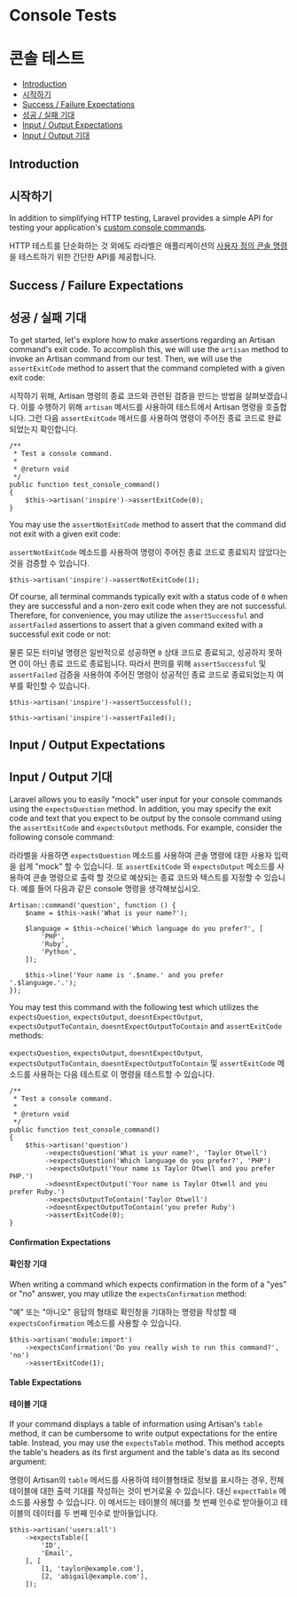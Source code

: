 # Console Tests
# 콘솔 테스트

- [Introduction](#introduction)
- [시작하기](#introduction)
- [Success / Failure Expectations](#success-failure-expectations)
- [성공 / 실패 기대](#success-failure-expectations)
- [Input / Output Expectations](#input-output-expectations)
- [Input / Output 기대](#input-output-expectations)

<a name="introduction"></a>
## Introduction
## 시작하기

In addition to simplifying HTTP testing, Laravel provides a simple API for testing your application's [custom console commands](/docs/{{version}}/artisan).

HTTP 테스트를 단순화하는 것 외에도 라라벨은 애플리케이션의 [사용자 정의 콘솔 명령](/docs/{{version}}/artisan)을 테스트하기 위한 간단한 API를 제공합니다.

<a name="success-failure-expectations"></a>
## Success / Failure Expectations
## 성공 / 실패 기대

To get started, let's explore how to make assertions regarding an Artisan command's exit code. To accomplish this, we will use the `artisan` method to invoke an Artisan command from our test. Then, we will use the `assertExitCode` method to assert that the command completed with a given exit code:

시작하기 위해, Artisan 명령의 종료 코드와 관련된 검증을 만드는 방법을 살펴보겠습니다. 이를 수행하기 위해 `artisan` 메서드를 사용하여 테스트에서 Artisan 명령을 호출합니다. 그런 다음 `assertExitCode` 메서드를 사용하여 명령이 주어진 종료 코드로 완료되었는지 확인합니다.

    /**
     * Test a console command.
     *
     * @return void
     */
    public function test_console_command()
    {
        $this->artisan('inspire')->assertExitCode(0);
    }

You may use the `assertNotExitCode` method to assert that the command did not exit with a given exit code:

`assertNotExitCode` 메소드를 사용하여 명령이 주어진 종료 코드로 종료되지 않았다는 것을 검증할 수 있습니다.

    $this->artisan('inspire')->assertNotExitCode(1);

Of course, all terminal commands typically exit with a status code of `0` when they are successful and a non-zero exit code when they are not successful. Therefore, for convenience, you may utilize the `assertSuccessful` and `assertFailed` assertions to assert that a given command exited with a successful exit code or not:

물론 모든 터미널 명령은 일반적으로 성공하면 `0` 상태 코드로 종료되고, 성공하지 못하면 0이 아닌 종료 코드로 종료됩니다. 따라서 편의를 위해 `assertSuccessful` 및 `assertFailed` 검증을 사용하여 주어진 명령이 성공적인 종료 코드로 종료되었는지 여부를 확인할 수 있습니다.

    $this->artisan('inspire')->assertSuccessful();

    $this->artisan('inspire')->assertFailed();

<a name="input-output-expectations"></a>
## Input / Output Expectations
## Input / Output 기대

Laravel allows you to easily "mock" user input for your console commands using the `expectsQuestion` method. In addition, you may specify the exit code and text that you expect to be output by the console command using the `assertExitCode` and `expectsOutput` methods. For example, consider the following console command:

라라벨을 사용하면 `expectsQuestion` 메소드를 사용하여 콘솔 명령에 대한 사용자 입력을 쉽게 "mock" 할 수 있습니다. 또 `assertExitCode` 와 `expectsOutput` 메소드를 사용하여 콘솔 명령으로 출력 할 것으로 예상되는 종료 코드와 텍스트를 지정할 수 있습니다. 예를 들어 다음과 같은 console 명령을 생각해보십시오.

    Artisan::command('question', function () {
        $name = $this->ask('What is your name?');

        $language = $this->choice('Which language do you prefer?', [
            'PHP',
            'Ruby',
            'Python',
        ]);

        $this->line('Your name is '.$name.' and you prefer '.$language.'.');
    });

You may test this command with the following test which utilizes the `expectsQuestion`, `expectsOutput`, `doesntExpectOutput`, `expectsOutputToContain`, `doesntExpectOutputToContain` and `assertExitCode` methods:

`expectsQuestion`, `expectsOutput`, `doesntExpectOutput`, `expectsOutputToContain`, `doesntExpectOutputToContain` 및 `assertExitCode` 메소드를 사용하는 다음 테스트로 이 명령을 테스트할 수 있습니다.

    /**
     * Test a console command.
     *
     * @return void
     */
    public function test_console_command()
    {
        $this->artisan('question')
             ->expectsQuestion('What is your name?', 'Taylor Otwell')
             ->expectsQuestion('Which language do you prefer?', 'PHP')
             ->expectsOutput('Your name is Taylor Otwell and you prefer PHP.')
             ->doesntExpectOutput('Your name is Taylor Otwell and you prefer Ruby.')
             ->expectsOutputToContain('Taylor Otwell')
             ->doesntExpectOutputToContain('you prefer Ruby')
             ->assertExitCode(0);
    }

<a name="confirmation-expectations"></a>
#### Confirmation Expectations
#### 확인창 기대

When writing a command which expects confirmation in the form of a "yes" or "no" answer, you may utilize the `expectsConfirmation` method:

"예" 또는 "아니오" 응답의 형태로 확인창을 기대하는 명령을 작성할 때 `expectsConfirmation` 메소드를 사용할 수 있습니다.

    $this->artisan('module:import')
        ->expectsConfirmation('Do you really wish to run this command?', 'no')
        ->assertExitCode(1);

<a name="table-expectations"></a>
#### Table Expectations
#### 테이블 기대

If your command displays a table of information using Artisan's `table` method, it can be cumbersome to write output expectations for the entire table. Instead, you may use the `expectsTable` method. This method accepts the table's headers as its first argument and the table's data as its second argument:

명령이 Artisan의 `table` 메서드를 사용하여 테이블형태로 정보를 표시하는 경우, 전체 테이블에 대한 출력 기대를 작성하는 것이 번거로울 수 있습니다. 대신 `expectTable` 메소드를 사용할 수 있습니다. 이 메서드는 테이블의 헤더를 첫 번째 인수로 받아들이고 테이블의 데이터를 두 번째 인수로 받아들입니다.

    $this->artisan('users:all')
        ->expectsTable([
            'ID',
            'Email',
        ], [
            [1, 'taylor@example.com'],
            [2, 'abigail@example.com'],
        ]);
